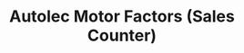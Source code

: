 ---
title: "Autolec Motor Factors (Sales Counter)"
url: /hove/autolec-motor-factors-sales-counter/
shop: car parts
---